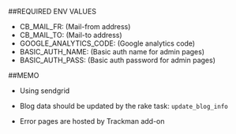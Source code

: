 ##REQUIRED ENV VALUES

- CB_MAIL_FR:            (Mail-from address)
- CB_MAIL_TO:            (Mail-to address)
- GOOGLE_ANALYTICS_CODE: (Google analytics code)
- BASIC_AUTH_NAME:       (Basic auth name for admin pages)
- BASIC_AUTH_PASS:       (Basic auth password for admin pages)

##MEMO

- Using sendgrid

- Blog data should be updated by the rake task: `update_blog_info`

- Error pages are hosted by Trackman add-on

